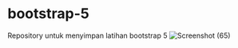 # bootstrap-5
Repository untuk menyimpan latihan bootstrap 5
![Screenshot (65)](https://user-images.githubusercontent.com/69887895/192531932-8b551a57-c10f-438c-910e-ffb7d199899a.png)
